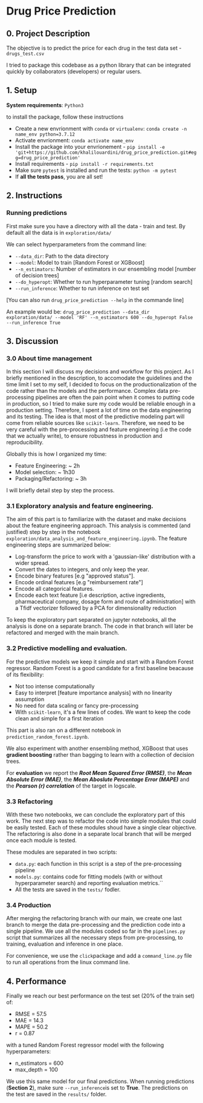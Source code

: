 # Drug Price Prediction

## 0. Project Description

The objective is to predict the price for each drug in the test data set - `drugs_test.csv`

I tried to package this codebase as a python library that can be integrated quickly by collaborators (developers) or regular users. 

## 1. Setup
**System requirements**: `Python3`

to install the package, follow these instructions

-   Create a new envrionment with `conda` or `virtualenv`: `conda create -n name_env python=3.7.12`
-   Activate envrionment: `conda activate name_env`
-   Install the package into your envrionement - `pip install -e 'git+https://github.com/khalilouardini/drug_price_prediction.git#egg=drug_price_prediction'`
-   Install requirements - `pip install -r requirements.txt`
-   Make sure `pytest` is installed and run the tests: `python -m pytest` 
-   If **all the tests pass**, you are all set!

## 2. Instructions 

### Running predictions
First make sure you have a directory with all the data - train and test. By default all the data is in `exploration/data/`

We can select hyperparameters from the command line:
-   `--data_dir`: Path to the data directory
-   `--model`: Model to train [Random Forest or XGBoost]
-   `--n_estimators`: Number of estimators in our ensembling model [number of decision trees]
-   `--do_hyperopt`: Whether to run hyperparameter tuning [random search]
-   `--run_inference`: Whether to run inference on test set

[You can also run `drug_price_prediction --help` in the commande line]

An example would be: `drug_price_prediction --data_dir exploration/data/ --model 'RF' --n_estimators 600 --do_hyperopt False --run_inference True` 

## 3. Discussion

### 3.0 About time management
In this section I will discuss my decisions and workflow for this project. As I briefly mentioned in the description, to accomodate the guidelines and the time limit I set to my self, I decided to focus on the productionalization of the code rather than the models and the performance. Complex data pre-processing pipelines are often the pain point when it comes to putting code in production, so I tried to make sure my code would be reliable enough in a production setting. Therefore, I spent a lot of time on the data engineering and its testing. The idea is that most of the predictive modeling part will come from reliable sources like `scikit-learn`. Therefore, we need to be very careful with the pre-processing and feature engineering (i.e the code that we actually write), to ensure robustness in production and reproducibility.

Globally this is how I organized my time:
-   Feature Engineering: ~ 2h
-   Model selection: ~ 1h30
-   Packaging/Refactoring: ~ 3h

I will briefly detail step by step the process.

### 3.1 Exploratory analysis and feature engineering.

The aim of this part is to familiarize with the dataset and make decisions about the feature engineering approach. This analysis is commented (and justified) step by step in the notebook `exploration/data_analysis_and_feature_engineering.ipynb`. The feature engineering steps are summarized below:

-   Log-transform the price to work with a 'gaussian-like' distribution with a wider spread.
-   Convert the dates to integers, and only keep the year.
-   Encode binary features [e.g "approved status"].
-   Encode ordinal features [e.g "reimbursement rate"] 
-   Encode all categorical features.
-   Encode each text feature [i.e description, active ingredients, pharmaceutical company, dosage form and route of administration] with a  Tfidf vectorizer followed by a PCA for dimensionality reduction

To keep the exploratory part separated on jupyter notebooks, all the analysis is done on a separate branch. The code in that branch will later be refactored and merged with the main branch.

### 3.2 Predictive modelling and evaluation.

For the predictive models we keep it simple and start with a Random Forest regressor. Random Forest is a good candidate for a first baseline beacause of its flexibility:
-   Not too intense computationally
-   Easy to interpret [feature importance analysis] with no linearity assumption
-   No need for data scaling or fancy pre-processing
-   With `scikit-learn`, it's a few lines of codes. We want to keep the code clean and simple for a first iteration

This part is also ran on a different notebook in `prediction_random_forest.ipynb`.

We also experiment with another ensembling method, XGBoost that uses **gradient boosting** rather than bagging to learn with a collection of decision trees.

For **evaluation** we report the ***Root Mean Squared Error (RMSE)***, the ***Mean Absolute Error (MAE)***, the ***Mean Aboslute Percentage Error (MAPE)***  and the ***Pearson (r) correlation*** of the target in logscale.

### 3.3 Refactoring

With these two notebooks, we can conclude the exploratory part of this work. The next step was to refactor the code into simple modules that could be easily tested. Each of these modules shoud have a single clear objective. The refactoring is also done in a separate local branch that will be merged once each module is tested. 

These modules are separated in two scripts:
-   `data.py`: each function in this script is a step of the pre-processing pipeline
-   `models.py`: contains code for fitting models (with or without hyperparameter search) and reporting evaluation metrics.``
-   All the tests are saved in the `tests/` fodler.

### 3.4 Production

After merging the refactoring branch with our main, we create one last branch to merge the data pre-processing and the prediction code into a single pipeline. We use all the modules coded so far in the `pipelines.py` script that summarizes all the necessary steps from pre-processing, to training, evaluation and inference in one place.

For convenience, we use the `click`package and add a `command_line.py` file to run all operations from the linux command line.

## 4. Performance

Finally we reach our best performance on the test set (20% of the train set) of:

-   RMSE = 57.5
-   MAE = 14.3
-   MAPE = 50.2
-   r = 0.87

with a tuned Random Forest regressor model with the following hyperparameters:
-   n_estimators = 600
-   max_depth = 100

 We use this same model for our final predictions. When running predictions (**Section 2**), make sure `--run_inference`is set to **True**. The predictions on the test are saved in the `results/` folder. 
